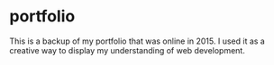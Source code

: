 # portfolio
This is a backup of my portfolio that was online in 2015. I used it as a creative way to display my understanding of web development.  
